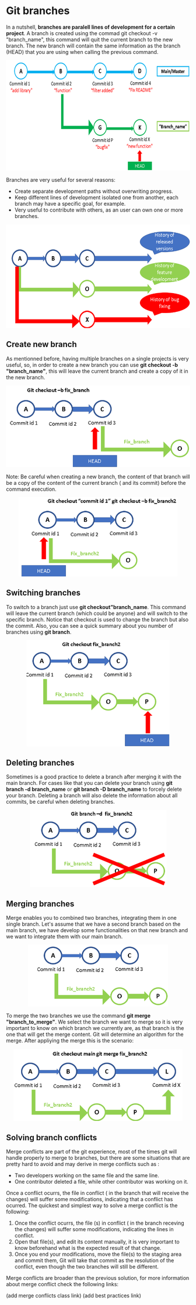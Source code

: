 # Git branches

In a nutshell, **branches are paralell lines of development for a certain project**.
A branch is created using the commad git checkout -v "branch_name", this command will quit the current branch to the new branch. The new
branch will contain the same information as the branch (HEAD) that you are using when calling the previous command.


<p align="center">
<img src="https://github.com/horaciosolis1991/Git-class-material/blob/main/res/branches-intro.png" width="681" height="301">
</p>


Branches are very useful for several reasons:

* Create separate development paths without overwriting progress.
* Keep different lines of development isolated one from another, each branch may have a specific goal, for example.
* Very useful to contribute with others, as an user can own one or more branches.


<p align="center">
<img src="https://github.com/horaciosolis1991/Git-class-material/blob/main/res/branches-utilities.png" width="573" height="283">
</p>


## Create new branch

As mentionned before, having multiple branches on a single projects is very useful, so, in order to create a new branch you can use **git checkout -b "branch_name"**,
this will leave the current branch and create a copy of it in the new branch.

<p align="center">
<img src="https://github.com/horaciosolis1991/Git-class-material/blob/main/res/git-branch1.png" width="505" height="223">
</p>



Note: Be careful when creating a new branch, the content of that branch will be a copy of the content of the current branch ( and its commit) before the command execution.

<p align="center">
<img src="https://github.com/horaciosolis1991/Git-class-material/blob/main/res/git-branch2.png" width="436" height="216">
</p>




## Switching branches

To switch  to a branch just use **git checkout"branch_name**. This command will leave the current branch (which could be anyone) and will switch to the specific
branch. Notice that checkout is used to change the branch but also the commit.
Also, you can see a quick summary about you number of branches using **git branch**.



<p align="center">
<img src="https://github.com/horaciosolis1991/Git-class-material/blob/main/res/switch-branch.png" width="392" height="290">
</p>


## Deleting branches

Sometimes is a good practice to delete a branch after merging it with the main branch.
For cases like that you can delete your branch using  **git branch -d branch_name**  or **git branch -D branch_name** to forcely delete your branch.
Deleting a branch will also delete the information about all commits, be careful when deleting branches.



<p align="center">
<img src="https://github.com/horaciosolis1991/Git-class-material/blob/main/res/git-delete-branch.png" width="375" height="211">
</p>



## Merging branches



Merge enables you to combined two branches, integrating them in one single branch.
Let's assume that we have a second branch based on the main branch, we have develop some functionalities on that new branch and we want to integrate them
with our main branch.


<p align="center">
<img src="https://github.com/horaciosolis1991/Git-class-material/blob/main/res/before-merge.png" width="384" height="168">
</p>


To merge the two branches we use the command **git merge "branch_to_merge"**. We select the branch we want to merge so it is very important to know on which 
branch we currently are, as that branch is the one that will get the merge content. Git will determine an algorithm for the merge.
After appliying the merge this is the scenario:

<p align="center">
<img src="https://github.com/horaciosolis1991/Git-class-material/blob/main/res/after-merge.png" width="462" height="197">
</p>


## Solving branch conflicts

Merge conflicts are part of the git experience, most of the times git will handle properly to merge to branches, but there are some situations that are pretty hard
to avoid and may derive in merge conflicts such as :


* Two developers working on the same file and the same line.
* One contributor deleted a file, while other contributor was working on it.

Once a conflict ocurrs, the file in conflict ( in the branch that will receive the changes) will suffer some modifications, indicating that a conflict has ocurred.
The quickest and simplest way to solve a merge conflict is the following:

1) Once the conflict ocurrs, the file (s) in conflict ( in the branch receving the changes) will suffer some modifications, indicating the lines in conflict.
2) Open that file(s), and edit its content manually, it is very important to know beforehand what is the expected result of that change.
3) Once you end your modifications, move the file(s) to the staging area and commit them, Git will take that commit as the resolution of the conflict, even though the two
branches will still be different.

Merge conflicts are broader than the previous solution, for more information about merge conflict check the following links:

(add merge conflicts class link)
(add best practices link)




